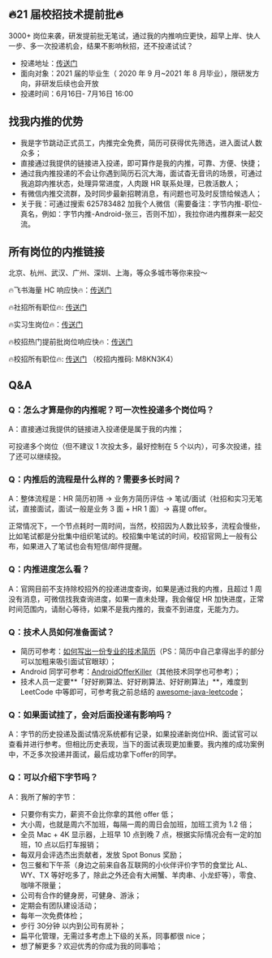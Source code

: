 ## 🔥21 届校招技术提前批🔥

3000+ 岗位来袭，研发提前批无笔试，通过我的内推响应更快，超早上岸、快人一步、多一次投递机会，结果不影响秋招，还不投递试试？

* 投递地址：[传送门](https://job.toutiao.com/act/es/hr_2021_recruitment?token=MzsxNTkyMzc0Mzk1ODAxOzY2ODc3OTI2MTcwODM5MTM3Mzk7MA)
* 面向对象：2021 届的毕业生（ 2020 年 9 月~2021 年 8 月毕业），限研发方向，非研发后续也会开放 
* 投递时间：6月16日- 7月16日 16:00
## 找我内推的优势

* 我是字节跳动正式员工，内推完全免费，简历可获得优先筛选，进入面试人数众多；
* 直接通过我提供的链接进入投递，即可算作是我的内推，可靠、方便、快捷；
* 通过我内推投递的不会让你遇到简历石沉大海，面试杳无音讯的场景，可通过我追踪内推状态，处理异常进度，人肉跟 HR 联系处理，已救活数人；
* 有微信内推交流群，及时同步最新招聘消息，有问题也可及时反馈给候选人；
* 关于我：可通过搜索 625783482 加我个人微信（需要备注：字节内推-职位-真名，例如：字节内推-Android-张三，否则不加），我拉你进内推群来一起交流。
## 所有岗位的内推链接

北京、杭州、武汉、广州、深圳、上海，等众多城市等你来投～

🔥飞书海量 HC 响应快🔥：[传送门](https://www.feishu.cn/hr/feishu_social_recruitment?token=MzsxNTkxOTUyNjY5MzcwOzY2ODc3OTI2MTcwODM5MTM3Mzk7MA)

🔥社招所有职位🔥: [传送门](https://job.toutiao.com/s/EjLtyC)

🔥实习生岗位🔥：[传送门](https://job.toutiao.com/s/JdDqpoN)

🔥校招热门提前批岗位响应快🔥：[传送门](https://job.toutiao.com/act/es/hr_2021_recruitment?token=MzsxNTkyMzc0Mzk1ODAxOzY2ODc3OTI2MTcwODM5MTM3Mzk7MA)

🔥校招所有职位🔥: [传送门](https://job.toutiao.com/campus/)  （校招内推码: M8KN3K4）

## Q&A

### Q：怎么才算是你的内推呢？可一次性投递多个岗位吗？

A：直接通过我提供的链接进入投递便是属于我的内推；

可投递多个岗位（但不建议 1 次投太多，最好控制在 5 个以内），可多次投递，挂了还可以继续投。

### Q：内推后的流程是什么样的？需要多长时间？

A：整体流程是：HR 简历初筛 -> 业务方简历评估 -> 笔试/面试（社招和实习无笔试，直接面试，面试一般是业务 3 面 + HR 1 面）-> 喜提 offer。

正常情况下，一个节点耗时一周时间，当然，校招因为人数比较多，流程会慢些，比如笔试都是分批集中组织笔试的。校招集中笔试的时间，校招官网上一般有公布，如果进入了笔试也会有短信/邮件提醒。

### Q：内推进度怎么看？

A：官网目前不支持除校招外的投递进度查询，如果是通过我的内推，且超过 1 周没有消息，可微信找我查询进度，如果一直未处理，我会催促 HR 加快进度，正常时间范围内，请耐心等待，如果不是我内推的，我查不到进度，无能为力。

### Q：技术人员如何准备面试？

* 简历可参考：[如何写出一份专业的技术简历](https://github.com/Blankj/resume)（PS：简历中自己拿得出手的部分可以加粗来吸引面试官眼球）；
* Android 同学可参考：[AndroidOfferKiller](https://github.com/Blankj/AndroidOfferKiller)（其他技术同学也可参考）；
* 技术人员一定要**「好好刷算法、好好刷算法、好好刷算法」**，难度到 LeetCode 中等即可，可参考我之前总结的 [awesome-java-leetcode](https://github.com/Blankj/awesome-java-leetcode)；
### Q：如果面试挂了，会对后面投递有影响吗？

A：字节的历史投递及面试情况系统都有记录，如果投递新岗位HR、面试官可以查看并进行参考。但相比历史表现，当下的面试表现更加重要。我内推的成功案例中，不乏多次投递并面试，最后成功拿下offer的同学。

### Q：可以介绍下字节吗？

A：我所了解的字节：

* 只要你有实力，薪资不会比你拿的其他 offer 低；
* 大小周，也就是周六不加班，每隔一周的周日会加班，加班工资为 1.2 倍；
* 全员 Mac + 4K 显示器，上班早 10 点到晚 7 点，根据实际情况会有一定的加班，10 点以后打车报销；
* 每双月会评选杰出贡献者，发放 Spot Bonus 奖励；
* 包三餐和下午茶（身边之前来自各互联网的小伙伴评价字节的食堂比 AL、WY、TX 等好吃多了，除此之外还会有大闸蟹、羊肉串、小龙虾等），零食、咖啡不限量；
* 公司有合作的健身房，可健身、游泳；
* 定期会有团队建设活动；
* 每年一次免费体检；
* 步行 30分钟 以内到公司有房补；
* 扁平化管理，无需过多考虑上下级的关系，同事都很 nice；
* 想了解更多？欢迎优秀的你成为我的同事哈；
